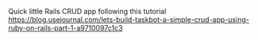 Quick little Rails CRUD app following this tutorial https://blog.usejournal.com/lets-build-taskbot-a-simple-crud-app-using-ruby-on-rails-part-1-a9710097c1c3
